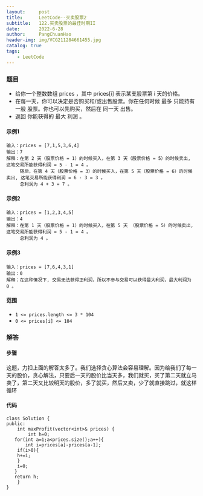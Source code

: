 ```yaml
---
layout:     post
title:      LeetCode--买卖股票2
subtitle:   122.买卖股票的最佳时期II
date:       2022-6-28
author:     PangChuanHao
header-img: img/VCG211284661455.jpg
catalog: true
tags:                              
    - LeetCode
---
```


### 题目
* 给你一个整数数组 prices ，其中 prices[i] 表示某支股票第 i 天的价格。
* 在每一天，你可以决定是否购买和/或出售股票。你在任何时候 最多 只能持有 一股 股票。你也可以先购买，然后在 同一天 出售。
* 返回 你能获得的 最大 利润 。

#### 示例1
```
输入：prices = [7,1,5,3,6,4]
输出：7
解释：在第 2 天（股票价格 = 1）的时候买入，在第 3 天（股票价格 = 5）的时候卖出, 这笔交易所能获得利润 = 5 - 1 = 4 。
     随后，在第 4 天（股票价格 = 3）的时候买入，在第 5 天（股票价格 = 6）的时候卖出, 这笔交易所能获得利润 = 6 - 3 = 3 。
     总利润为 4 + 3 = 7 。
```
#### 示例2
```
输入：prices = [1,2,3,4,5]
输出：4
解释：在第 1 天（股票价格 = 1）的时候买入，在第 5 天 （股票价格 = 5）的时候卖出, 这笔交易所能获得利润 = 5 - 1 = 4 。
     总利润为 4 。
```
#### 示例3
```
输入：prices = [7,6,4,3,1]
输出：0
解释：在这种情况下, 交易无法获得正利润，所以不参与交易可以获得最大利润，最大利润为 0 。
```
#### 范围
* `1 <= prices.length <= 3 * 104`
* `0 <= prices[i] <= 104`
### 解答
#### 步骤
这题，力扣上面的解答太多了。我们选择贪心算法会容易理解。因为给我们了每一天的股价，贪心解法，只要后一天的股价比当天多，我们就买，买了第二天就立马卖了，第二天又比较明天的股价，多了就买，然后又卖，少了就直接跳过，就这样循环
#### 代码
```
class Solution {
public:
    int maxProfit(vector<int>& prices) {
        int h=0;
   for(int a=1;a<prices.size();a++){
       int i=prices[a]-prices[a-1];
    if(i>0){
    h+=i;
    }
    i=0;
   }
   return h;
    }
}
```



